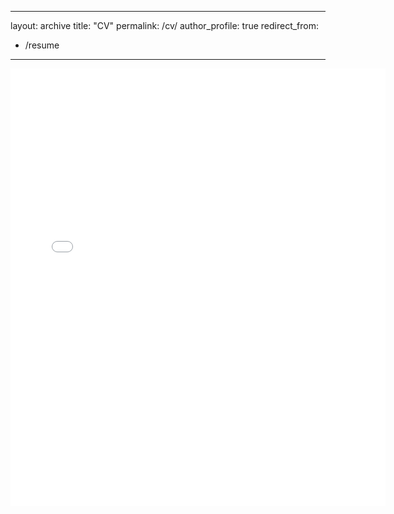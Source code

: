 
---
layout: archive
title: "CV"
permalink: /cv/
author_profile: true
redirect_from:
  - /resume
---

<embed src="../files/CV.pdf" width="600" height="700" type='application/pdf'>

